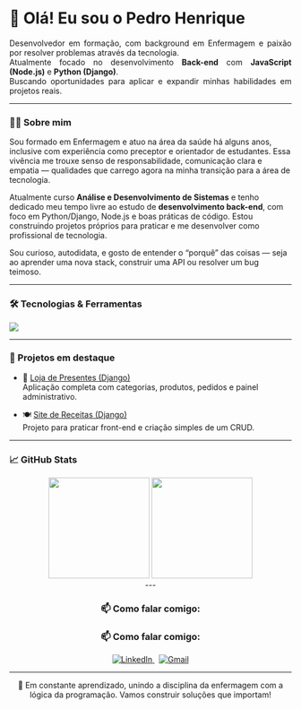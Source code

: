 <h1 align="left">👋 Olá! Eu sou o Pedro Henrique</h1>

<p align="justify">
  Desenvolvedor em formação, com background em Enfermagem e paixão por resolver problemas através da tecnologia.<br>
  Atualmente focado no desenvolvimento <strong>Back-end</strong> com <strong>JavaScript (Node.js)</strong> e <strong>Python (Django)</strong>.<br>
  Buscando oportunidades para aplicar e expandir minhas habilidades em projetos reais.<br>
</p>

---

### 👨‍🏫 Sobre mim

Sou formado em Enfermagem e atuo na área da saúde há alguns anos, inclusive com experiência como preceptor e orientador de estudantes. Essa vivência me trouxe senso de responsabilidade, comunicação clara e empatia — qualidades que carrego agora na minha transição para a área de tecnologia.

Atualmente curso **Análise e Desenvolvimento de Sistemas** e tenho dedicado meu tempo livre ao estudo de **desenvolvimento back-end**, com foco em Python/Django, Node.js e boas práticas de código. Estou construindo projetos próprios para praticar e me desenvolver como profissional de tecnologia.

Sou curioso, autodidata, e gosto de entender o “porquê” das coisas — seja ao aprender uma nova stack, construir uma API ou resolver um bug teimoso.

---

### 🛠️ Tecnologias & Ferramentas

<p align="left">
  <a href="https://skillicons.dev">
    <img src="https://skillicons.dev/icons?i=js,nodejs,html,css,python,django,git,github,mysql" />
  </a>
</p>

---

### 🚀 Projetos em destaque

- 🎁 [Loja de Presentes (Django)](https://github.com/pholiveira-dev/balloon)  
  Aplicação completa com categorias, produtos, pedidos e painel administrativo.

- 🍽️ [Site de Receitas (Django)](https://github.com/pholiveira-dev/projeto-recipe)  
  Projeto para praticar front-end e criação simples de um CRUD.

---

### 📈 GitHub Stats

<div align="center">
  <div align="center">
  <img height="180em" src="https://github-readme-stats.vercel.app/api?username=pholiveira-dev&show_icons=true&theme=dracula&count_private=true"/>
  <img height="180em" src="https://github-readme-stats.vercel.app/api/top-langs/?username=pholiveira-dev&layout=compact&theme=dracula"/>
</div>
---
  
### 📫 Como falar comigo:

### 📫 Como falar comigo:

<p align="center">
  <a href="https://www.linkedin.com/in/pedro-henrique-037826186/" target="_blank">
    <img src="https://skillicons.dev/icons?i=linkedin" alt="LinkedIn" />
  </a>
  &nbsp;
  <a href="mailto:pedro.alves@escs.edu.br">
    <img src="https://skillicons.dev/icons?i=gmail" alt="Gmail" />
  </a>
</p>


---

🧠 Em constante aprendizado, unindo a disciplina da enfermagem com a lógica da programação. Vamos construir soluções que importam!

